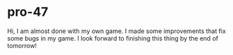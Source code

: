# pro-47
Hi,
I am almost done with my own game. 
I made some improvements that fix some bugs in my game. 
I look forward to finishing this thing by the end of tomorrow!
